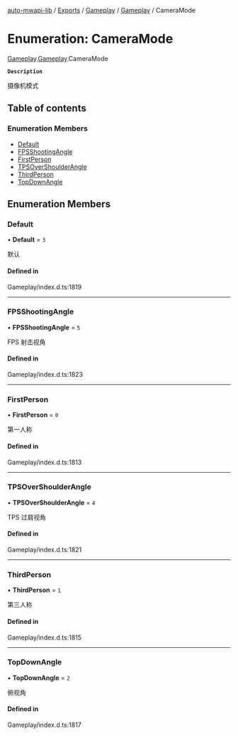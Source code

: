 [auto-mwapi-lib](../README.md) / [Exports](../modules.md) / [Gameplay](../modules/Gameplay.md) / [Gameplay](../modules/Gameplay.Gameplay.md) / CameraMode

# Enumeration: CameraMode

[Gameplay](../modules/Gameplay.md).[Gameplay](../modules/Gameplay.Gameplay.md).CameraMode

**`Description`**

摄像机模式

## Table of contents

### Enumeration Members

- [Default](Gameplay.Gameplay.CameraMode.md#default)
- [FPSShootingAngle](Gameplay.Gameplay.CameraMode.md#fpsshootingangle)
- [FirstPerson](Gameplay.Gameplay.CameraMode.md#firstperson)
- [TPSOverShoulderAngle](Gameplay.Gameplay.CameraMode.md#tpsovershoulderangle)
- [ThirdPerson](Gameplay.Gameplay.CameraMode.md#thirdperson)
- [TopDownAngle](Gameplay.Gameplay.CameraMode.md#topdownangle)

## Enumeration Members

### Default

• **Default** = `3`

默认

#### Defined in

Gameplay/index.d.ts:1819

---

### FPSShootingAngle

• **FPSShootingAngle** = `5`

FPS 射击视角

#### Defined in

Gameplay/index.d.ts:1823

---

### FirstPerson

• **FirstPerson** = `0`

第一人称

#### Defined in

Gameplay/index.d.ts:1813

---

### TPSOverShoulderAngle

• **TPSOverShoulderAngle** = `4`

TPS 过肩视角

#### Defined in

Gameplay/index.d.ts:1821

---

### ThirdPerson

• **ThirdPerson** = `1`

第三人称

#### Defined in

Gameplay/index.d.ts:1815

---

### TopDownAngle

• **TopDownAngle** = `2`

俯视角

#### Defined in

Gameplay/index.d.ts:1817
